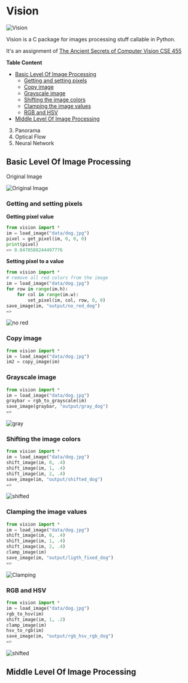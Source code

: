 # Vision

![Vision](https://github.com/DiaaZiada/Vision/blob/master/images/Vision.jpg)

Vision is a C package for images processing stuff callable in Python.

It's an assignment of [The Ancient Secrets of Computer Vision CSE 455](https://pjreddie.com/courses/computer-vision/)


**Table Content**

 * [Basic Level Of Image Processing](#basic-level-of-image-processing)
	 * [Getting and setting pixels](#getting-and-setting-pixels)
	 * [Copy image](#copy-image)
	 * [ Grayscale image](#grayscale-image)
	 * [ Shifting the image colors](#shifting-the-image-colors)
	 * [Clamping the image values](#clamping-the-image-values)
	 * [RGB and HSV](#rgb-and-hsv)
 * [Middle Level Of Image Processing](#middle-level-of-image-processing)
 3. Panorama
 4. Optical Flow
 5. Neural Network
	
## Basic Level Of Image Processing

Original Image

![Original Image](https://github.com/DiaaZiada/Vision/blob/master/data/dog.jpg)

### Getting and setting pixels
**Getting pixel value**
```python
from vision import *
im = load_image("data/dog.jpg")
pixel = get_pixel(im, 0, 0, 0)
print(pixel)
=> 0.0470588244497776    
```
**Setting pixel to a value**

```python
from vision import *
# remove all red colors from the image
im = load_image("data/dog.jpg")
for row in range(im.h):
    for col in range(im.w):
        set_pixel(im, col, row, 0, 0)
save_image(im, "output/no_red_dog")
=>
```

![no red](https://github.com/DiaaZiada/Vision/blob/master/output/no_red_dog.jpg)

### Copy image
```python
from vision import *
im = load_image("data/dog.jpg")
im2 = copy_image(im) 
```
### Grayscale image
```python
from vision import *
im = load_image("data/dog.jpg")
graybar = rgb_to_grayscale(im)
save_image(graybar, "output/gray_dog")
=>
```
![gray](https://github.com/DiaaZiada/Vision/blob/master/output/gray_dog.jpg)

### Shifting the image colors
```python
from vision import *
im = load_image("data/dog.jpg")
shift_image(im, 0, .4)
shift_image(im, 1, .4)
shift_image(im, 2, .4)
save_image(im, "output/shifted_dog")
=>
```
![shifted](https://github.com/DiaaZiada/Vision/blob/master/output/shifted_dog.jpg)

### Clamping the image values
```python
from vision import *
im = load_image("data/dog.jpg")
shift_image(im, 0, .4)
shift_image(im, 1, .4)
shift_image(im, 2, .4)
clamp_image(im)
save_image(im, "output/ligth_fixed_dog")
=>
```
![Clamping](https://github.com/DiaaZiada/Vision/blob/master/output/light_fixed_dog.jpg)

### RGB and HSV
```python
from vision import *
im = load_image("data/dog.jpg")
rgb_to_hsv(im)
shift_image(im, 1, .2)
clamp_image(im)
hsv_to_rgb(im)
save_image(im, "output/rgb_hsv_rgb_dog")
=>
```
![shifted](https://github.com/DiaaZiada/Vision/blob/master/output/rgb_hsv_rgb_dog.jpg)

## Middle Level Of Image Processing

###
 
